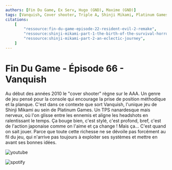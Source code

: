 ```yaml
---
authors: [Fin Du Game, Ex Serv, Hugo (GND), Maxime (GND)]
tags: [Vanquish, Cover shooter, Triple A, Shinji Mikami, Platinum Games, Sega]
citations:
    [
        "ressource:fin-du-game-episode-22-resident-evil-2-remake",
        "ressource:shinji-mikami-part-1-the-birth-of-the-survival-horror-game",
        "ressource:shinji-mikami-part-2-an-eclectic-journey",
    ]
---
```


# Fin Du Game - Épisode 66 - Vanquish

Au début des années 2010 le "cover shooter" règne sur le AAA. Un genre de jeu pensé pour la console qui encourage la prise de position méthodique et la planque. C'est dans ce contexte que sort Vanquish, l'unique jeu de Shinji Mikami au sein de Platinum Games. Un TPS nanardesque mais nerveux, où l'on glisse entre les ennemis et aligne les headshots en ralentissant le temps. Ça bouge bien, c'est stylé, c'est profond, bref, c'est de l'action japonaise comme on l'aime et ça change ! Mais ça… C'est quand on sait jouer. Parce que toute cette richesse ne se dévoile pas forcément au fil du jeu, qui n'arrive pas toujours à exploiter ses systèmes et mettre en avant ses bonnes idées.

![youtube](https://www.youtube.com/watch?v=O0jAutIS1-E)

![spotify](https://open.spotify.com/episode/4FYoGH4giLw4KN4p1sUb7w)
